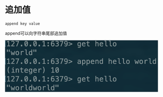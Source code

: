 # 追加值

```text
append key value
```

append可以向字符串尾部追加值

![](../../.gitbook/assets/image%20%289%29.png)

